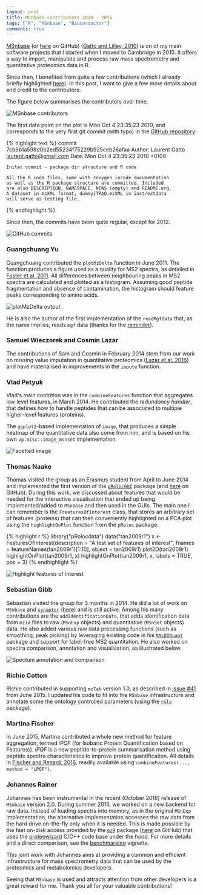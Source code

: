 ```yaml
---
layout: post
title: MSnbase contributors 2010 - 2016
tags: ["R", "MSnbase", "Bioconductor"]
comments: true
---
```


[MSnbase](http://bioconductor.org/packages/release/bioc/html/MSnbase.html)
(or [here](https://github.com/lgatto/MSnbase/) on GitHub)
([Gatto and Lilley, 2010](https://www.ncbi.nlm.nih.gov/pubmed/22113085))
is on of my main software projects that I started when I moved to
Cambridge in
2010. It offers a way to import, manipulate and process raw mass
spectrometry and quantitative proteomics data in R.

Since then, I benefited from quite a few contributions (which I
already briefly highlighted
[here](http://lgatto.github.io/cpu-spat-prot-2015)). In this post, I
want to give a few more details about and credit to the contributors.

<!--more-->


The figure below summarises the contributors over time. 

![MSnbase contributors](../images/msnbase-contributors-2.png)

The first data point on the plot is Mon Oct 4 23:35:23 2010, and
corresponds to the very first git commit (with typo) in the
[GitHub repository](https://github.com/lgatto/MSnbase/):

{% highlight text %}
commit 7cb6b1a598d0b2ed55234f75229b925ceb26afaa
Author: Laurent Gatto <laurent.gatto@gmail.com>
Date:   Mon Oct 4 23:35:23 2010 +0100

    Inital commit - package dir structure and R code
    
    All the R code files, some with roxygen incode documentation
    as well as the R package structure are committed. Included
    are also DESCRIPTION, NAMESPACE, NEWS (empty) and README.org.
    A dataset in mzXML format, dummyiTRAQ.mzXML in inst/extdata
    will serve as testing file.
{% endhighlight %}


Since then, the commits have been quite regular, except for 2012.

![GitHub commits](images/msnbase-contributors-github-2016-11-27.png)

### Guangchuang Yu 

Guangchuang contributed the `plotMzDelta` function in June 2011. The
function produces a figure used as a quality for MS2 spectra, as
detailed in
[Foster et al. 2011](https://www.ncbi.nlm.nih.gov/pubmed/21538885). All
differences between neighbouring peaks in MS2 spectra are calculated
and plotted as a histogram. Assuming good peptide fragmentation and
absence of contamination, the histogram should feature peaks
corresponding to amino acids.

![plotMzDelta output](images/msnbase-plotMzDelta.png)

He is also the author of the first implementation of the `readMgfData`
that, as the name implies, reads `mgf` data (thanks for the
[reminder](https://twitter.com/guangchuangyu/status/803414524657221632?s=09)).

### Samuel Wieczorek and Cosmin Lazar

The contributions of Sam and Cosmin in February 2014 stem from our
work on missing value imputation in quantitative proteomics
([Lazar et al. 2016](https://www.ncbi.nlm.nih.gov/pubmed/26906401))
and have materialised in improvements in the `impute` function.

### Vlad Petyuk 

Vlad's main contrition was in the `combineFeatures` function that
aggregates low level features, in March 2014. He contributed the
*redundancy handler*, that defines how to handle peptides that can be
associated to multiple higher-level features (proteins).

The `ggplot2`-based implementation of `image`, that produces a simple
heatmap of the quantitative data also come from him, and is based on
his own `vp.misc::image_msnset` implementation. 

![Facetted image](images/msnbase-image-facetBy.png)

### Thomas Naake 

Thomas visited the group as an Erasmus student from April to June 2014
and implemented the first version of the
[`pRolocGUI`](http://www.bioconductor.org/packages/release/bioc/html/pRolocGUI.html)
package (and
[here](https://github.com/ComputationalProteomicsUnit/pRolocGUI) on
GitHub). During this work, we discussed about features that would be
needed for the interactive visualisation that ended up being
implemented/added to `MSnbase` and then used in the GUIs. The main one
I can remember is the `FreaturesOfInterest` class, that stores an
arbitrary set of features (proteins) that can then conveniently
highlighted on a PCA plot using the `highlightOnPlot` function from
the `pRoloc` package.

{% highlight r %}
library("pRolocdata")
data("tan2009r1")
x <- FeaturesOfInterest(description = "A test set of features of interest",
                        fnames = featureNames(tan2009r1)[1:10],
                        object = tan2009r1)
plot2D(tan2009r1)
highlightOnPlot(tan2009r1, x)
highlightOnPlot(tan2009r1, x, labels = TRUE, pos = 3)
{% endhighlight %}

![Highlight features of interest](images/fois-highlightOnPlot.png)

### Sebastian Gibb

Sebastian visited the group for 3 months in 2014. He did a lot of work
on `MSnbase` and
[`synapter`](http://bioconductor.org/packages/release/bioc/html/synapter.html)
([here](https://github.com/lgatto/synapter)) and is still
active. Among his many contributions are the `addIdentificationData`,
that adds identification data from `mzid` files to raw (`MSnExp`
objects) and quantitative (`MSnSet` objects) data. He also added
various raw data processing functions (such as smoothing, peak
picking) by leveraging existing code in his
[`MALDIQuant`](https://cran.r-project.org/web/packages/MALDIquant/)
package and support for label-free MS2 quantitation. He also worked on
spectra comparison, annotation and visualisation, as illustrated
below.

![Spectum annotation and comparison](images/msnbase-spectrum-plots.png)

### Richie Cotton 

Richie contributed in supporting `mzTab` version 1.0, as described in
[issue #41](https://github.com/lgatto/MSnbase/issues/41) from
June 2015. I updated his code to fit into the `MSnbase` infrastructure
and annotate some the ontology controlled parameters (using the
[`rols`](http://bioconductor.org/packages/release/bioc/html/rols.html)
package).

### Martina Fischer

In June 2015, Martina contributed a whole new method for feature
aggregation, termed *iPQF* (for Isobaric Protein Quantification based
on Features)). *iPQF* is a new peptide-to-protein summarisation method
using peptide spectra characteristics to improve protein
quantification. All details in
[Fischer and Renard, 2016](https://www.ncbi.nlm.nih.gov/pubmed/26589272),
readily available using `combineFeatures(..., method = "iPQF")`.

### Johannes Rainer

Johannes has been instrumental in the recent (October 2016) release of
`MSnbase` version 2.0. During summer 2016, we worked on a new backend
for raw data. Instead of loading spectra into memory, as in the
original `MSnExp` implementation, the alternative implementation
accesses the raw data from the hard drive on-the-fly only when it is
needed. This is made possible by the fast on-disk access provided by
the
[`mzR`](http://bioconductor.org/packages/release/bioc/html/mzR.html)
package ([here](https://github.com/sneumann/mzR/) on GitHub) that uses
the [proteowizard](http://proteowizard.sourceforge.net/) C/C++ code
base under the hood. For more details and a direct comparison, see the
[benchmarking](http://bioconductor.org/packages/release/bioc/vignettes/MSnbase/inst/doc/benchmarking.html)
vignette.

This joint work with Johannes aims at providing a common and efficient
infrastructure for mass spectrometry data that can be used by the
proteomics and metabolomics developers.

Seeing that `MSnbase` is used and attracts attention from other
developers is a great reward for me. Thank you all for your valuable
contributions!
